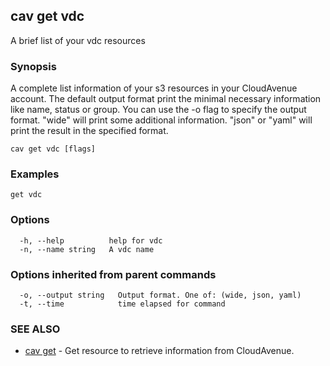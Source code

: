 ## cav get vdc

A brief list of your vdc resources

### Synopsis

A complete list information of your s3 resources in your CloudAvenue account.
					The default output format print the minimal necessary information like name, status or group.
					You can use the -o flag to specify the output format.
					"wide" will print some additional information.
					"json" or "yaml" will print the result in the specified format.

```
cav get vdc [flags]
```

### Examples

```
get vdc
```

### Options

```
  -h, --help          help for vdc
  -n, --name string   A vdc name
```

### Options inherited from parent commands

```
  -o, --output string   Output format. One of: (wide, json, yaml)
  -t, --time            time elapsed for command
```

### SEE ALSO

* [cav get](cav_get.md)	 - Get resource to retrieve information from CloudAvenue.

